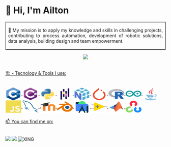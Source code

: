 # 👋 Hi, I'm Ailton

<table width="200px" border="1">
  <tr><td>
 <p style="text-align: justify;">📌 My mission is to apply my knowledge and skills in challenging projects, contributing to process automation, development of robotic solutions, data analysis, building design and team empowerment.</p>
  </td></tr>
</table>

<div align="center">
  <a href="https://github.com/ailton-santos">
  <img height="180cm" src="https://github-readme-stats.vercel.app/api/top-langs/?username=ailton-santos&layout=compact&langs_count=7&theme=dark"/>
</div>
<br>
   
 🏗️ - Tecnology & Tools I use:
       </div>

<div style="display:inline_block"><br>

 
  <div>
   <img align="center" alt="Ai-C++" height="40" width="50" src="https://github.com/devicons/devicon/blob/master/icons/cplusplus/cplusplus-original.svg">
   <img align="center" alt="Ai-C#" height="40" width="50" src="https://github.com/devicons/devicon/blob/master/icons/csharp/csharp-original.svg">
    
<img align="center" alt="Ai-Python" height="40" width="50" src="https://raw.githubusercontent.com/devicons/devicon/master/icons/python/python-original.svg">
  
   <img align="center" alt="Ai-Pandas" height="40" width="50" src="https://github.com/devicons/devicon/blob/master/icons/pandas/pandas-original.svg">
  
   <img align="center" alt="Ai-Numpy" height="40" width="50" src="https://github.com/devicons/devicon/blob/master/icons/numpy/numpy-original.svg"> 
    
   <img align="center" alt="Ai-Pytorch" height="40" width="50" src="https://github.com/devicons/devicon/blob/master/icons/pytorch/pytorch-original.svg">
    
   <img align="center" alt="Ai-R" height="40" width="50" src="https://github.com/devicons/devicon/blob/master/icons/r/r-original.svg">
    
   <img align="center" alt="Ai-Arduino" height="40" width="50" src="https://github.com/devicons/devicon/blob/master/icons/arduino/arduino-original.svg">
      
   <img align="center" alt="Mi-Java" height="40" width="50" src="https://raw.githubusercontent.com/devicons/devicon/master/icons/java/java-original.svg">
    
   <img align="center" alt="Ai-Javascript" height="40" width="50" src="https://github.com/devicons/devicon/blob/master/icons/javascript/javascript-plain.svg">
    
    
   <img align="center" alt="Ai-Mysql" height="40" width="50" src="https://github.com/devicons/devicon/blob/master/icons/mysql/mysql-original.svg">
    
  <img align="center" alt="Ai-Moodle" height="40" width="50" src="https://github.com/devicons/devicon/blob/master/icons/moodle/moodle-original.svg">
  
  <img align="center" alt="Ai-Blender" height="40" width="50" src="https://github.com/devicons/devicon/blob/master/icons/blender/blender-original.svg"> 
     
 <img align="center" alt="Ai-AndroidStudio" height="40" width="50" src="https://github.com/devicons/devicon/blob/master/icons/androidstudio/androidstudio-original.svg">
  
 <img align="center" alt="Ai-LabView" height="40" width="50" src="https://github.com/devicons/devicon/blob/master/icons/labview/labview-original.svg">
  
 <img align="center" alt="Ai-Matlab" height="40" width="50" src="https://github.com/devicons/devicon/blob/master/icons/matlab/matlab-original.svg"> 

 <img align="center" alt="Ai-OpenCV" height="40" width="50" src="https://github.com/devicons/devicon/blob/master/icons/opencv/opencv-original.svg"> 
      
  </div>
</div>
 <br>
  📫 You can find me on:
<div> 
 <br>
  
  <a href="https://www.linkedin.com/in/ailtonjsantos/" target="_blank"><img src="https://img.shields.io/badge/-LinkedIn-%230077B5?style=for-the-badge&logo=linkedin&logoColor=white" target="_blank"></a>
  <a href="https://www.linkedin.com/in/ailtonjsantos/" target="_blank"><img src="https://img.shields.io/badge/-LinkedIn-%230077B5?style=for-the-badge&logo=linkedin&logoColor=white" target="_blank"></a>
   ![XING](https://img.shields.io/badge/xing-%23006567.svg?style=for-the-badge&logo=xing&logoColor=white)
  
</div>
